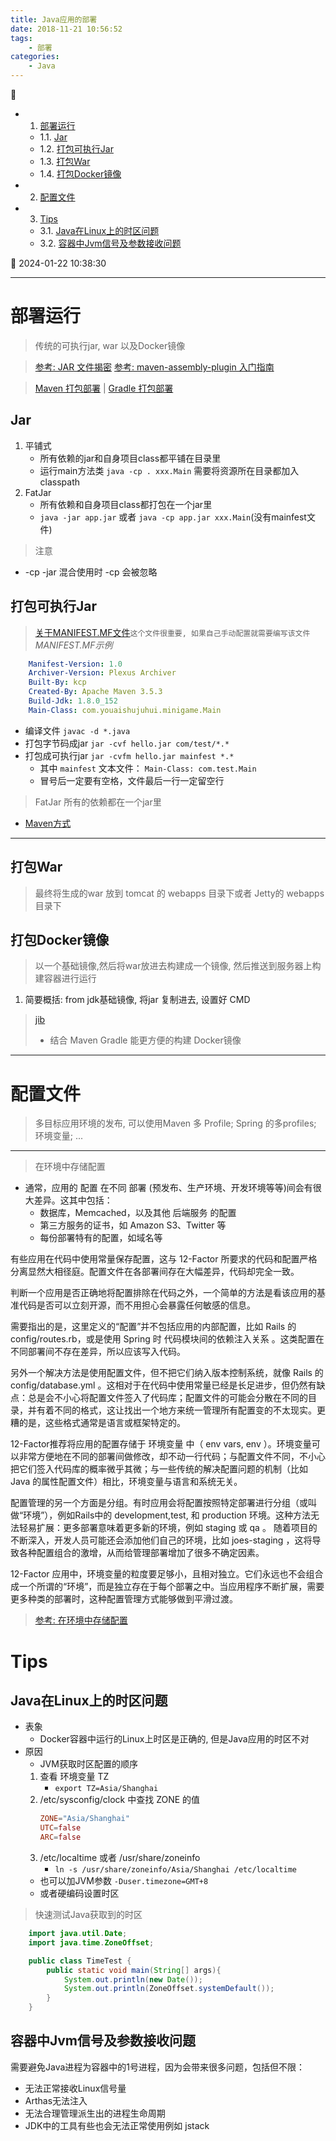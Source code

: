 ```yaml
---
title: Java应用的部署
date: 2018-11-21 10:56:52
tags: 
    - 部署
categories: 
    - Java
---
```


💠

- 1. [部署运行](#部署运行)
    - 1.1. [Jar](#jar)
    - 1.2. [打包可执行Jar](#打包可执行jar)
    - 1.3. [打包War](#打包war)
    - 1.4. [打包Docker镜像](#打包docker镜像)
- 2. [配置文件](#配置文件)
- 3. [Tips](#tips)
    - 3.1. [Java在Linux上的时区问题](#java在linux上的时区问题)
    - 3.2. [容器中Jvm信号及参数接收问题](#容器中jvm信号及参数接收问题)

💠 2024-01-22 10:38:30
****************************************
# 部署运行
> 传统的可执行jar, war 以及Docker镜像

> [参考: JAR 文件揭密](https://www.ibm.com/developerworks/cn/java/j-jar/index.html)
> [参考: maven-assembly-plugin 入门指南](https://www.jianshu.com/p/14bcb17b99e0)

> [Maven 打包部署](/Java/Tool/Maven.md#打包部署)  |  [Gradle 打包部署](/Java/Tool/Gradle.md#打包部署)  

## Jar
1. 平铺式
    - 所有依赖的jar和自身项目class都平铺在目录里
    - 运行main方法类 `java -cp . xxx.Main` 需要将资源所在目录都加入classpath
1. FatJar
    - 所有依赖和自身项目class都打包在一个jar里
    - `java -jar app.jar` 或者 `java -cp app.jar xxx.Main`(没有mainfest文件) 

> 注意
- -cp -jar 混合使用时 -cp 会被忽略

## 打包可执行Jar
> [关于MANIFEST.MF文件](https://blog.csdn.net/baileyfu/article/details/1808023)`这个文件很重要, 如果自己手动配置就需要编写该文件`
_MANIFEST.MF示例_
```yml
    Manifest-Version: 1.0
    Archiver-Version: Plexus Archiver
    Built-By: kcp
    Created-By: Apache Maven 3.5.3
    Build-Jdk: 1.8.0_152
    Main-Class: com.youaishujuhui.minigame.Main
```
- 编译文件       `javac -d *.java `
- 打包字节码成jar `jar -cvf hello.jar com/test/*.*` 
- 打包成可执行jar `jar -cvfm hello.jar mainfest *.*` 
    - 其中 `mainfest` 文本文件： `Main-Class: com.test.Main` 
    - 冒号后一定要有空格，文件最后一行一定留空行

> FatJar 所有的依赖都在一个jar里
- [Maven方式](/Java/Tool/Maven.md#打包部署)

*************************

## 打包War
> 最终将生成的war 放到 tomcat 的 webapps 目录下或者 Jetty的 webapps 目录下

## 打包Docker镜像
> 以一个基础镜像,然后将war放进去构建成一个镜像, 然后推送到服务器上构建容器进行运行

1. 简要概括: from jdk基础镜像, 将jar 复制进去, 设置好 CMD

> [jib](https://github.com/GoogleContainerTools/jib)
> - 结合 Maven Gradle 能更方便的构建 Docker镜像

************************

# 配置文件
> 多目标应用环境的发布, 可以使用Maven 多 Profile; Spring 的多profiles; 环境变量; ...

**********************

> 在环境中存储配置

- 通常，应用的 配置 在不同 部署 (预发布、生产环境、开发环境等等)间会有很大差异。这其中包括：
    - 数据库，Memcached，以及其他 后端服务 的配置
    - 第三方服务的证书，如 Amazon S3、Twitter 等
    - 每份部署特有的配置，如域名等

有些应用在代码中使用常量保存配置，这与 12-Factor 所要求的代码和配置严格分离显然大相径庭。配置文件在各部署间存在大幅差异，代码却完全一致。

判断一个应用是否正确地将配置排除在代码之外，一个简单的方法是看该应用的基准代码是否可以立刻开源，而不用担心会暴露任何敏感的信息。

需要指出的是，这里定义的“配置”并不包括应用的内部配置，比如 Rails 的 config/routes.rb，或是使用 Spring 时 代码模块间的依赖注入关系 。这类配置在不同部署间不存在差异，所以应该写入代码。

另外一个解决方法是使用配置文件，但不把它们纳入版本控制系统，就像 Rails 的 config/database.yml 。这相对于在代码中使用常量已经是长足进步，但仍然有缺点：总是会不小心将配置文件签入了代码库；配置文件的可能会分散在不同的目录，并有着不同的格式，这让找出一个地方来统一管理所有配置变的不太现实。更糟的是，这些格式通常是语言或框架特定的。

12-Factor推荐将应用的配置存储于 环境变量 中（ env vars, env ）。环境变量可以非常方便地在不同的部署间做修改，却不动一行代码；与配置文件不同，不小心把它们签入代码库的概率微乎其微；与一些传统的解决配置问题的机制（比如 Java 的属性配置文件）相比，环境变量与语言和系统无关。

配置管理的另一个方面是分组。有时应用会将配置按照特定部署进行分组（或叫做“环境”），例如Rails中的 development,test, 和 production 环境。这种方法无法轻易扩展：更多部署意味着更多新的环境，例如 staging 或 qa 。 随着项目的不断深入，开发人员可能还会添加他们自己的环境，比如 joes-staging ，这将导致各种配置组合的激增，从而给管理部署增加了很多不确定因素。

12-Factor 应用中，环境变量的粒度要足够小，且相对独立。它们永远也不会组合成一个所谓的“环境”，而是独立存在于每个部署之中。当应用程序不断扩展，需要更多种类的部署时，这种配置管理方式能够做到平滑过渡。 

> [参考: 在环境中存储配置](https://12factor.net/zh_cn/config)

# Tips

## Java在Linux上的时区问题
- 表象
    - Docker容器中运行的Linux上时区是正确的, 但是Java应用的时区不对
- 原因 
    - JVM获取时区配置的顺序
    1. 查看 环境变量 TZ 
        - `export TZ=Asia/Shanghai`
    1. /etc/sysconfig/clock 中查找 ZONE 的值
        ```conf
        ZONE="Asia/Shanghai"
        UTC=false
        ARC=false
        ```
    1. /etc/localtime 或者 /usr/share/zoneinfo 
        - `ln -s /usr/share/zoneinfo/Asia/Shanghai /etc/localtime`
    - 也可以加JVM参数 `-Duser.timezone=GMT+8`
    - 或者硬编码设置时区

> 快速测试Java获取到的时区
```java
    import java.util.Date;
    import java.time.ZoneOffset;

    public class TimeTest {
        public static void main(String[] args){
            System.out.println(new Date());
            System.out.println(ZoneOffset.systemDefault());
        }
    }
```

## 容器中Jvm信号及参数接收问题
需要避免Java进程为容器中的1号进程，因为会带来很多问题，包括但不限：
- 无法正常接收Linux信号量
- Arthas无法注入
- 无法合理管理派生出的进程生命周期
- JDK中的工具有些也会无法正常使用例如 jstack
